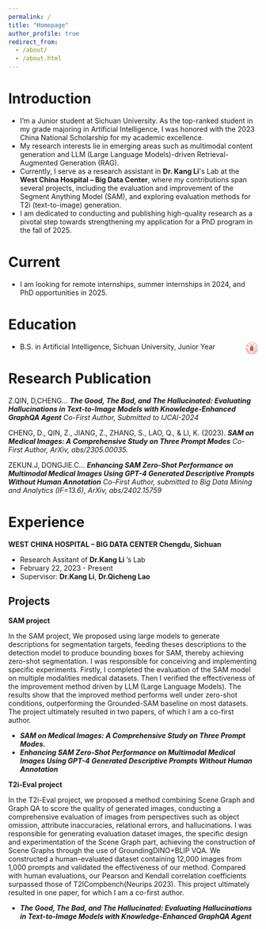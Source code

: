 ```yaml
---
permalink: /
title: "Homepage"
author_profile: true
redirect_from: 
  - /about/
  - /about.html
---
```


Introduction
======
* I’m a Junior student at Sichuan University. As the top-ranked student in my grade majoring in Artificial Intelligence, I was honored with the 2023 China National Scholarship for my academic excellence. 
* My research interests lie in emerging areas such as multimodal content generation and LLM (Large Language Models)-driven Retrieval-Augmented Generation (RAG).
* Currently, I serve as a research assistant in **Dr. Kang Li**'s Lab at the **West China Hospital – Big Data Center**, where my contributions span several projects, including the evaluation and improvement of the Segment Anything Model (SAM), and exploring evaluation methods for T2i (text-to-image) generation. 
* I am dedicated to conducting and publishing high-quality research as a pivotal step towards strengthening my application for a PhD program in the fall of 2025.

Current
======
* I am looking for remote internships, summer internships in 2024, and PhD opportunities in 2025.

Education
======
* B.S. in Artificial Intelligence, Sichuan University, Junior Year <img src="../images/scu.png" width="5%" height="5%" alt="校徽" align="right">

Research Publication
======
Z.QIN, D,CHENG… ***The Good, The Bad, and The Hallucinated: Evaluating Hallucinations in Text-to-Image Models with Knowledge-Enhanced GraphQA Agent***  *Co-First Author, Submitted to IJCAI-2024*

CHENG, D., QIN, Z., JIANG, Z., ZHANG, S., LAO, Q., & LI, K. (2023). ***SAM on Medical Images: A Comprehensive Study on Three Prompt Modes***  *Co-First Author, ArXiv, abs/2305.00035.*

ZEKUN.J, DONGJIE.C… ***Enhancing SAM Zero-Shot Performance on Multimodal Medical Images Using GPT-4 Generated Descriptive Prompts Without Human Annotation***  *Co-First Author, submitted to Big Data Mining and Analytics (IF=13.6), ArXiv, abs/2402.15759*

Experience
======
**WEST CHINA HOSPITAL – BIG DATA CENTER	Chengdu,  Sichuan**
* Research Assitant of **Dr.Kang Li** ’s Lab
* February 22, 2023 - Present
* Supervisor: **Dr.Kang Li**, **Dr.Qicheng Lao**
  


Projects
------
**SAM project**

In the SAM project, We proposed using large models to generate descriptions for segmentation targets, feeding theses descriptions to the detection model to produce bounding boxes for SAM, thereby achieving zero-shot segmentation. 
I was responsible for conceiving and implementing specific experiments. Firstly, I completed the evaluation of the SAM model on multiple modalities medical datasets. Then I verified the effectiveness of the improvement method driven by LLM (Large Language Models). 
The results show that the improved method performs well under zero-shot conditions, outperforming the Grounded-SAM baseline on most datasets. The project ultimately resulted in two papers, of which I am a co-first author.
  * ***SAM on Medical Images: A Comprehensive Study on Three Prompt Modes.***                 
  *	***Enhancing SAM Zero-Shot Performance on Multimodal Medical Images Using GPT-4 Generated Descriptive Prompts Without Human Annotation***


**T2i-Eval project**

In the T2i-Eval project, we proposed a method combining Scene Graph and Graph QA to score the quality of generated images, conducting a comprehensive evaluation of images from perspectives such as object omission, attribute inaccuracies, relational errors, and hallucinations.
I was responsible for generating evaluation dataset images, the specific design and experimentation of the Scene Graph part, achieving the construction of Scene Graphs through the use of GroundingDINO+BLIP VQA.
We constructed a human-evaluated dataset containing 12,000 images from 1,000 prompts and validated the effectiveness of our method. Compared with human evaluations, our Pearson and Kendall correlation coefficients surpassed those of T2ICompbench(Neurips 2023). This project ultimately resulted in one paper, for which I am a co-first author.
  * ***The Good, The Bad, and The Hallucinated: Evaluating Hallucinations in Text-to-Image Models with Knowledge-Enhanced GraphQA Agent***
